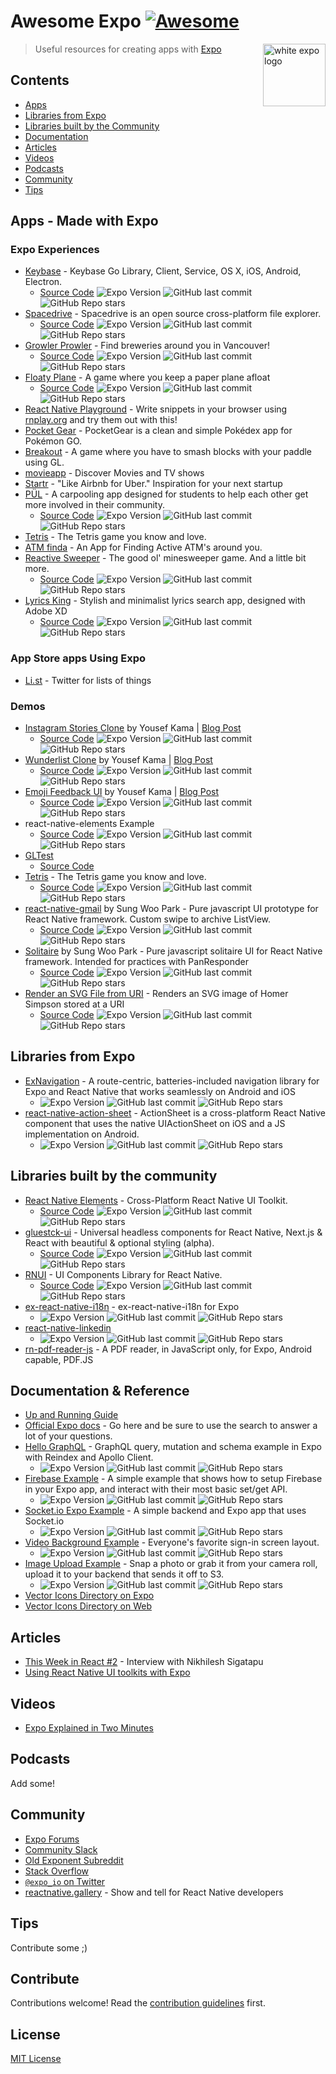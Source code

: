 # Awesome Expo [![Awesome](https://cdn.rawgit.com/sindresorhus/awesome/d7305f38d29fed78fa85652e3a63e154dd8e8829/media/badge.svg)](https://github.com/sindresorhus/awesome)

<a href="https://expo.dev/" title="Go to Expo">
  <picture>
    <source media="(prefers-color-scheme: dark)" srcset="https://github.com/bre7/awesome-expo/assets/3183848/b6eb049c-baae-43a9-9fe9-1dba7a140e54">
    <img alt="white expo logo" src="https://github.com/bre7/awesome-expo/assets/3183848/eff6b265-a63e-40a5-8d67-4556097d8f50" align="right" width="100">
  </picture>
</a>

> Useful resources for creating apps with [Expo](https://expo.io/)

## Contents

- [Apps](#apps)
- [Libraries from Expo](#libraries-from-expo)
- [Libraries built by the Community](#libraries-built-by-the-community)
- [Documentation](#documentation--reference)
- [Articles](#articles)
- [Videos](#videos)
- [Podcasts](#podcasts)
- [Community](#community)
- [Tips](#tips)

## Apps - Made with Expo

### Expo Experiences

- [Keybase](https://keybase.io/) - Keybase Go Library, Client, Service, OS X, iOS, Android, Electron.
  - [Source Code](https://github.com/keybase/client) ![Expo Version](https://img.shields.io/github/package-json/dependency-version/keybase/client/expo?filename=shared%2Fpackage.json) ![GitHub last commit](https://img.shields.io/github/last-commit/keybase/client) ![GitHub Repo stars](https://img.shields.io/github/stars/keybase/client)
- [Spacedrive](https://spacedrive.com/) - Spacedrive is an open source cross-platform file explorer.
  - [Source Code](https://github.com/spacedriveapp/spacedrive) ![Expo Version](https://img.shields.io/github/package-json/dependency-version/spacedriveapp/spacedrive/expo?filename=apps%2fmobile%2fpackage.json) ![GitHub last commit](https://img.shields.io/github/last-commit/spacedriveapp/spacedrive) ![GitHub Repo stars](https://img.shields.io/github/stars/spacedriveapp/spacedrive)
- [Growler Prowler](https://expo.io/@community/growler-prowler) - Find breweries around you in Vancouver!
  - [Source Code](https://github.com/brentvatne/growler-prowler) ![Expo Version](https://img.shields.io/github/package-json/dependency-version/brentvatne/growler-prowler/expo) ![GitHub last commit](https://img.shields.io/github/last-commit/brentvatne/growler-prowler) ![GitHub Repo stars](https://img.shields.io/github/stars/brentvatne/growler-prowler)
- [Floaty Plane](https://expo.io/@exponent/floatyplane) - A game where you keep a paper plane afloat
  - [Source Code](https://github.com/expo/floatyplane) ![Expo Version](https://img.shields.io/github/package-json/dependency-version/expo/floatyplane/expo) ![GitHub last commit](https://img.shields.io/github/last-commit/expo/floatyplane) ![GitHub Repo stars](https://img.shields.io/github/stars/expo/floatyplane)
- [React Native Playground](https://expo.io/@rnplay/rnplay) - Write snippets in your browser using [rnplay.org](https://rnplay.org/) and try them out with this!
- [Pocket Gear](https://expo.io/@rncommunity/pocketgear) - PocketGear is a clean and simple Pokédex app for Pokémon GO.
- [Breakout](https://expo.io/@community/breakout) - A game where you have to smash blocks with your paddle using GL.
- [movieapp](https://expo.io/@community/movieapp) - Discover Movies and TV shows
- [Startr](https://expo.io/@community/startr) - "Like Airbnb for Uber." Inspiration for your next startup
- [PÜL](https://expo.io/@pulapp/pul) - A carpooling app designed for students to help each other get more involved in their community.
  - [Source Code](https://github.com/datwheat/pul) ![Expo Version](https://img.shields.io/github/package-json/dependency-version/datwheat/pul/expo) ![GitHub last commit](https://img.shields.io/github/last-commit/datwheat/pul) ![GitHub Repo stars](https://img.shields.io/github/stars/datwheat/pul)
- [Tetris](https://getexponent.com/@community/react-native-tetris) - The Tetris game you know and love.
- [ATM finda](https://expo.io/@danidee/atmfinda) - An App for Finding Active ATM's around you.
- [Reactive Sweeper](https://expo.io/@experiment322/reactive-sweeper) - The good ol' minesweeper game. And a little bit more.
  - [Source Code](https://github.com/experiment322/reactive-sweeper) ![Expo Version](https://img.shields.io/github/package-json/dependency-version/experiment322/reactive-sweeper/expo) ![GitHub last commit](https://img.shields.io/github/last-commit/experiment322/reactive-sweeper) ![GitHub Repo stars](https://img.shields.io/github/stars/experiment322/reactive-sweeper)
- [Lyrics King](https://expo.io/@skempin/lyrics-king) - Stylish and minimalist lyrics search app, designed with Adobe XD
  - [Source Code](https://github.com/SKempin/Lyrics-King-React-Native) ![Expo Version](https://img.shields.io/github/package-json/dependency-version/SKempin/Lyrics-King-React-Native/expo) ![GitHub last commit](https://img.shields.io/github/last-commit/SKempin/Lyrics-King-React-Native) ![GitHub Repo stars](https://img.shields.io/github/stars/SKempin/Lyrics-King-React-Native)

### App Store apps Using Expo

- [Li.st](https://li.st/) - Twitter for lists of things

### Demos

- [Instagram Stories Clone](https://getexponent.com/@mastermo/instagram-stories) by Yousef Kama | [Blog Post](https://medium.com/@yousefkama/building-instagram-stories-d14763682e98#.gn2ujtrup)
  - [Source Code](https://github.com/mastermoo/rn-instagram-stories) ![Expo Version](https://img.shields.io/github/package-json/dependency-version/mastermoo/rn-instagram-stories/exponent) ![GitHub last commit](https://img.shields.io/github/last-commit/mastermoo/rn-instagram-stories) ![GitHub Repo stars](https://img.shields.io/github/stars/mastermoo/rn-instagram-stories)
- [Wunderlist Clone](https://getexponent.com/@mastermo/wunderlist) by Yousef Kama | [Blog Post](https://medium.com/@yousefkama/react-native-ui-challenge-2-be24f72e6a68#.ibqyza95w)
  - [Source Code](https://github.com/mastermoo/rn-wunderlist) ![Expo Version](https://img.shields.io/github/package-json/dependency-version/mastermoo/rn-wunderlist/expo) ![GitHub last commit](https://img.shields.io/github/last-commit/mastermoo/rn-wunderlist) ![GitHub Repo stars](https://img.shields.io/github/stars/mastermoo/rn-wunderlist)
- [Emoji Feedback UI](https://getexponent.com/@community/emoji-feedback) by Yousef Kama | [Blog Post](https://medium.com/@yousefkama/react-native-ui-challenge-1-42db390905c#.apx950akw)
  - [Source Code](https://github.com/mastermoo/rn-emoji-feedback) ![Expo Version](https://img.shields.io/github/package-json/dependency-version/mastermoo/rn-emoji-feedback/exponent) ![GitHub last commit](https://img.shields.io/github/last-commit/mastermoo/rn-emoji-feedback) ![GitHub Repo stars](https://img.shields.io/github/stars/mastermoo/rn-emoji-feedback)
- react-native-elements Example
  - [Source Code](https://github.com/expo/examples/tree/master/with-react-native-elements) ![Expo Version](https://img.shields.io/github/package-json/dependency-version/expo/examples/expo?filename=with-react-native-elements%2fpackage.json) ![GitHub last commit](https://img.shields.io/github/last-commit/expo/examples) ![GitHub Repo stars](https://img.shields.io/github/stars/expo/examples)
- [GLTest](https://getexponent.com/@community/gl-test)
  - [Source Code](http://github.com/exponentjs/gl-test)
- [Tetris](https://getexponent.com/@community/react-native-tetris) - The Tetris game you know and love.
  - [Source Code](https://github.com/ggomaeng/react-native-tetris) ![Expo Version](https://img.shields.io/github/package-json/dependency-version/ggomaeng/react-native-tetris/expo) ![GitHub last commit](https://img.shields.io/github/last-commit/ggomaeng/react-native-tetris) ![GitHub Repo stars](https://img.shields.io/github/stars/ggomaeng/react-native-tetris)
- [react-native-gmail](https://getexponent.com/@sungwoopark95/react-native-gmail) by Sung Woo Park - Pure javascript UI prototype for React Native framework. Custom swipe to archive ListView.
  - [Source Code](https://github.com/ggomaeng/react-native-gmail) ![Expo Version](https://img.shields.io/github/package-json/dependency-version/ggomaeng/react-native-gmail/expo) ![GitHub last commit](https://img.shields.io/github/last-commit/ggomaeng/react-native-gmail) ![GitHub Repo stars](https://img.shields.io/github/stars/ggomaeng/react-native-gmail)
- [Solitaire](https://getexponent.com/@sungwoopark95/react-native-solitaire) by Sung Woo Park - Pure javascript solitaire UI for React Native framework. Intended for practices with PanResponder
  - [Source Code](https://github.com/ggomaeng/react-native-solitaire) ![Expo Version](https://img.shields.io/github/package-json/dependency-version/ggomaeng/react-native-solitaire/expo) ![GitHub last commit](https://img.shields.io/github/last-commit/ggomaeng/react-native-solitaire) ![GitHub Repo stars](https://img.shields.io/github/stars/ggomaeng/react-native-solitaire)
- [Render an SVG File from URI](https://getexponent.com/@ccheever/homer-simpson-svg) - Renders an SVG image of Homer Simpson stored at a URI
  - [Source Code](https://github.com/ccheever/homer-simpson-svg-file) ![Expo Version](https://img.shields.io/github/package-json/dependency-version/ccheever/homer-simpson-svg-file/expo) ![GitHub last commit](https://img.shields.io/github/last-commit/ccheever/homer-simpson-svg-file) ![GitHub Repo stars](https://img.shields.io/github/stars/ccheever/homer-simpson-svg-file)


## Libraries from Expo

- [ExNavigation](https://github.com/exponentjs/ex-navigation) - A route-centric, batteries-included navigation library for Expo and React Native that works seamlessly on Android and iOS
  - ![Expo Version](https://img.shields.io/github/package-json/dependency-version/exponentjs/ex-navigation/expo) ![GitHub last commit](https://img.shields.io/github/last-commit/exponentjs/ex-navigation) ![GitHub Repo stars](https://img.shields.io/github/stars/exponentjs/ex-navigation)
- [react-native-action-sheet](https://github.com/exponentjs/react-native-action-sheet) - ActionSheet is a cross-platform React Native component that uses the native UIActionSheet on iOS and a JS implementation on Android.
  - ![Expo Version](https://img.shields.io/github/package-json/dependency-version/exponentjs/react-native-action-sheet/expo) ![GitHub last commit](https://img.shields.io/github/last-commit/exponentjs/react-native-action-sheet) ![GitHub Repo stars](https://img.shields.io/github/stars/exponentjs/react-native-action-sheet)

## Libraries built by the community

- [React Native Elements](https://expo.dev/@rneui/react-native-elements) - Cross-Platform React Native UI Toolkit.
  - [Source Code](https://github.com/react-native-elements/react-native-elements) ![Expo Version](https://img.shields.io/github/package-json/dependency-version/react-native-elements/react-native-elements/expo?filename=example%2Fpackage.json) ![GitHub last commit](https://img.shields.io/github/last-commit/react-native-elements/react-native-elements) ![GitHub Repo stars](https://img.shields.io/github/stars/react-native-elements/react-native-elements)
- [gluestck-ui](https://snack.expo.dev/@gluestack/try-now-gluestack-ui) - Universal headless components for React Native, Next.js & React with beautiful & optional styling (alpha).
  - [Source Code](https://github.com/gluestack/gluestack-ui) ![Expo Version](https://img.shields.io/github/package-json/dependency-version/gluestack/gluestack-ui/expo?filename=example%2Fapps%2Fexpo-app%2Fpackage.json) ![GitHub last commit](https://img.shields.io/github/last-commit/gluestack/gluestack-ui) ![GitHub Repo stars](https://img.shields.io/github/stars/gluestack/gluestack-ui)
- [RNUI](https://snack.expo.io/@ethanshar/rnuilib_snack?platform=ios&supportedPlatforms=ios,android) - UI Components Library for React Native.
  - [Source Code](https://github.com/wix/react-native-ui-lib) ![Expo Version](https://img.shields.io/github/package-json/dependency-version/wix/react-native-ui-lib/expo?filename=expoDemo%2Fpackage.json) ![GitHub last commit](https://img.shields.io/github/last-commit/wix/react-native-ui-lib) ![GitHub Repo stars](https://img.shields.io/github/stars/wix/react-native-ui-lib)
- [ex-react-native-i18n](https://github.com/xcarpentier/react-native-i18n) - ex-react-native-i18n for Expo
  - ![Expo Version](https://img.shields.io/github/package-json/dependency-version/xcarpentier/react-native-i18n/expo) ![GitHub last commit](https://img.shields.io/github/last-commit/xcarpentier/react-native-i18n) ![GitHub Repo stars](https://img.shields.io/github/stars/xcarpentier/react-native-i18n)
- [react-native-linkedin](https://github.com/xcarpentier/react-native-linkedin)
  - ![Expo Version](https://img.shields.io/github/package-json/dependency-version/xcarpentier/react-native-linkedin/expo) ![GitHub last commit](https://img.shields.io/github/last-commit/xcarpentier/react-native-linkedin) ![GitHub Repo stars](https://img.shields.io/github/stars/xcarpentier/react-native-linkedin)
- [rn-pdf-reader-js](https://github.com/xcarpentier/rn-pdf-reader-js/blob/master/README.md) - A PDF reader, in JavaScript only, for Expo, Android capable, PDF.JS

## Documentation & Reference

- [Up and Running Guide](https://docs.getexponent.com/versions/latest/guides/up-and-running.html)
- [Official Expo docs](https://docs.getexponent.com/) - Go here and be sure to use the search to answer a lot of your questions.
- [Hello GraphQL](https://github.com/exponentjs/hello-graphql) - GraphQL query, mutation and schema example in Expo with Reindex and Apollo Client.
  - ![Expo Version](https://img.shields.io/github/package-json/dependency-version/exponentjs/hello-graphql/expo) ![GitHub last commit](https://img.shields.io/github/last-commit/exponentjs/hello-graphql) ![GitHub Repo stars](https://img.shields.io/github/stars/exponentjs/hello-graphql)
- [Firebase Example](https://github.com/exponentjs/firebase-example) - A simple example that shows how to setup Firebase in your Expo app, and interact with their most basic set/get API.
  - ![Expo Version](https://img.shields.io/github/package-json/dependency-version/exponentjs/firebase-example/expo) ![GitHub last commit](https://img.shields.io/github/last-commit/exponentjs/firebase-example) ![GitHub Repo stars](https://img.shields.io/github/stars/exponentjs/firebase-example)
- [Socket.io Expo Example](https://github.com/exponentjs/socket-io-example) - A simple backend and Expo app that uses Socket.io
  - ![Expo Version](https://img.shields.io/github/package-json/dependency-version/exponentjs/socket-io-example/expo) ![GitHub last commit](https://img.shields.io/github/last-commit/exponentjs/socket-io-example) ![GitHub Repo stars](https://img.shields.io/github/stars/exponentjs/socket-io-example)
- [Video Background Example](https://github.com/exponentjs/video-background) - Everyone's favorite sign-in screen layout.
  - ![Expo Version](https://img.shields.io/github/package-json/dependency-version/exponentjs/video-background/expo) ![GitHub last commit](https://img.shields.io/github/last-commit/exponentjs/video-background) ![GitHub Repo stars](https://img.shields.io/github/stars/exponentjs/video-background)
- [Image Upload Example](https://github.com/exponentjs/image-upload-example) - Snap a photo or grab it from your camera roll, upload it to your backend that sends it off to S3.
  - ![Expo Version](https://img.shields.io/github/package-json/dependency-version/exponentjs/image-upload-example/expo) ![GitHub last commit](https://img.shields.io/github/last-commit/exponentjs/image-upload-example) ![GitHub Repo stars](https://img.shields.io/github/stars/exponentjs/image-upload-example)
- [Vector Icons Directory on Expo](https://getexponent.com/@ccheever/vector-icon-showcase)
- [Vector Icons Directory on Web](https://exponentjs.github.io/vector-icons/)

## Articles

- [This Week in React #2](https://thisweekinreact.com/this-week-in-react-2-74c7bd260cb4#.9d5v94k74) - Interview with Nikhilesh Sigatapu
- [Using React Native UI toolkits with Expo](https://blog.getexponent.com/using-react-native-ui-toolkits-with-exponent-3993434caf66)

## Videos

- [Expo Explained in Two Minutes](https://www.youtube.com/watch?v=IQI9aUlouMI)

## Podcasts

Add some!

## Community

- [Expo Forums](https://forums.expo.io/)
- [Community Slack](https://slack.exponentjs.com/)
- [Old Exponent Subreddit](https://www.reddit.com/r/exponent)
- [Stack Overflow](http://stackoverflow.com/questions/tagged/exponentjs)
- [`@expo_io` on Twitter](https://twitter.com/expo_io)
- [reactnative.gallery](https://reactnative.gallery/) - Show and tell for React Native developers

## Tips

Contribute some ;)


## Contribute

Contributions welcome! Read the [contribution guidelines](CONTRIBUTING.md) first.


## License

[MIT License](LICENSE)
